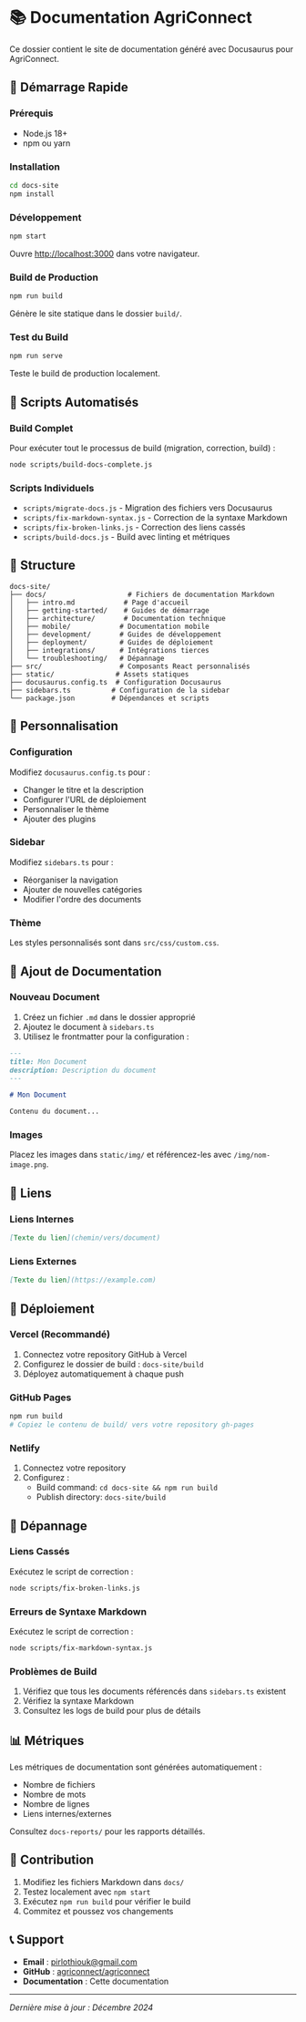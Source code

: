 # 📚 Documentation AgriConnect

Ce dossier contient le site de documentation généré avec Docusaurus pour AgriConnect.

## 🚀 Démarrage Rapide

### Prérequis
- Node.js 18+ 
- npm ou yarn

### Installation
```bash
cd docs-site
npm install
```

### Développement
```bash
npm start
```
Ouvre [http://localhost:3000](http://localhost:3000) dans votre navigateur.

### Build de Production
```bash
npm run build
```
Génère le site statique dans le dossier `build/`.

### Test du Build
```bash
npm run serve
```
Teste le build de production localement.

## 🔧 Scripts Automatisés

### Build Complet
Pour exécuter tout le processus de build (migration, correction, build) :
```bash
node scripts/build-docs-complete.js
```

### Scripts Individuels
- `scripts/migrate-docs.js` - Migration des fichiers vers Docusaurus
- `scripts/fix-markdown-syntax.js` - Correction de la syntaxe Markdown
- `scripts/fix-broken-links.js` - Correction des liens cassés
- `scripts/build-docs.js` - Build avec linting et métriques

## 📁 Structure

```
docs-site/
├── docs/                    # Fichiers de documentation Markdown
│   ├── intro.md            # Page d'accueil
│   ├── getting-started/    # Guides de démarrage
│   ├── architecture/       # Documentation technique
│   ├── mobile/            # Documentation mobile
│   ├── development/       # Guides de développement
│   ├── deployment/        # Guides de déploiement
│   ├── integrations/      # Intégrations tierces
│   └── troubleshooting/   # Dépannage
├── src/                   # Composants React personnalisés
├── static/               # Assets statiques
├── docusaurus.config.ts  # Configuration Docusaurus
├── sidebars.ts          # Configuration de la sidebar
└── package.json         # Dépendances et scripts
```

## 🎨 Personnalisation

### Configuration
Modifiez `docusaurus.config.ts` pour :
- Changer le titre et la description
- Configurer l'URL de déploiement
- Personnaliser le thème
- Ajouter des plugins

### Sidebar
Modifiez `sidebars.ts` pour :
- Réorganiser la navigation
- Ajouter de nouvelles catégories
- Modifier l'ordre des documents

### Thème
Les styles personnalisés sont dans `src/css/custom.css`.

## 📝 Ajout de Documentation

### Nouveau Document
1. Créez un fichier `.md` dans le dossier approprié
2. Ajoutez le document à `sidebars.ts`
3. Utilisez le frontmatter pour la configuration :

```markdown
---
title: Mon Document
description: Description du document
---

# Mon Document

Contenu du document...
```

### Images
Placez les images dans `static/img/` et référencez-les avec `/img/nom-image.png`.

## 🔗 Liens

### Liens Internes
```markdown
[Texte du lien](chemin/vers/document)
```

### Liens Externes
```markdown
[Texte du lien](https://example.com)
```

## 🚀 Déploiement

### Vercel (Recommandé)
1. Connectez votre repository GitHub à Vercel
2. Configurez le dossier de build : `docs-site/build`
3. Déployez automatiquement à chaque push

### GitHub Pages
```bash
npm run build
# Copiez le contenu de build/ vers votre repository gh-pages
```

### Netlify
1. Connectez votre repository
2. Configurez :
   - Build command: `cd docs-site && npm run build`
   - Publish directory: `docs-site/build`

## 🐛 Dépannage

### Liens Cassés
Exécutez le script de correction :
```bash
node scripts/fix-broken-links.js
```

### Erreurs de Syntaxe Markdown
Exécutez le script de correction :
```bash
node scripts/fix-markdown-syntax.js
```

### Problèmes de Build
1. Vérifiez que tous les documents référencés dans `sidebars.ts` existent
2. Vérifiez la syntaxe Markdown
3. Consultez les logs de build pour plus de détails

## 📊 Métriques

Les métriques de documentation sont générées automatiquement :
- Nombre de fichiers
- Nombre de mots
- Nombre de lignes
- Liens internes/externes

Consultez `docs-reports/` pour les rapports détaillés.

## 🤝 Contribution

1. Modifiez les fichiers Markdown dans `docs/`
2. Testez localement avec `npm start`
3. Exécutez `npm run build` pour vérifier le build
4. Commitez et poussez vos changements

## 📞 Support

- **Email** : pirlothiouk@gmail.com
- **GitHub** : [agriconnect/agriconnect](https://github.com/agriconnect/agriconnect)
- **Documentation** : Cette documentation

---

*Dernière mise à jour : Décembre 2024*
